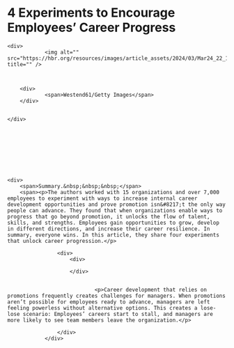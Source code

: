 # 4 Experiments to Encourage Employees&rsquo; Career Progress

<div>




	<div>
				<img alt="" src="https://hbr.org/resources/images/article_assets/2024/03/Mar24_22_1023306018.jpg" title="" />



		<div>
				<span>Westend61/Getty Images</span>
		</div>


	</div>




	




	<div>
		<span>Summary.&nbsp;&nbsp;&nbsp;</span>
		<span><p>The authors worked with 15 organizations and over 7,000 employees to experiment with ways to increase internal career development opportunities and prove promotion isn&#8217;t the only way people can advance. They found that when organizations enable ways to progress that go beyond promotion, it unlocks the flow of talent, skills, and strengths. Employees gain opportunities to grow, develop in different directions, and increase their career resilience. In summary, everyone wins. In this article, they share four experiments that unlock career progression.</p>
</span>
	</div>

					<div>
						<div>
	
						</div>

						
								<p>Career development that relies on promotions frequently creates challenges for managers. When promotions aren’t possible for employees ready to advance, managers are left feeling powerless without alternative options. This creates a lose-lose scenario: Employees’ careers start to stall, and managers are more likely to see team members leave the organization.</p>
						
<!-- citation -->
					</div>
				</div>